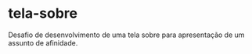 # tela-sobre
Desafio de desenvolvimento de uma tela sobre para apresentação de um assunto de afinidade.
